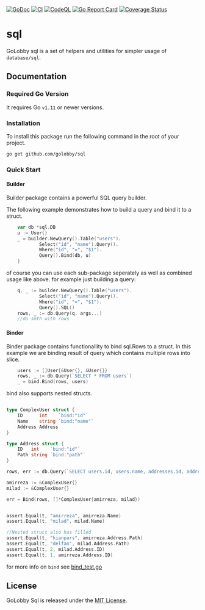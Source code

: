 [![GoDoc](https://godoc.org/github.com/golobby/sql?status.svg)](https://godoc.org/github.com/golobby/sql)
[![CI](https://github.com/golobby/sql/actions/workflows/ci.yml/badge.svg)](https://github.com/golobby/sql/actions/workflows/ci.yml)
[![CodeQL](https://github.com/golobby/sql/workflows/CodeQL/badge.svg)](https://github.com/golobby/config/actions?query=workflow%3ACodeQL)
[![Go Report Card](https://goreportcard.com/badge/github.com/golobby/sql)](https://goreportcard.com/report/github.com/golobby/sql)
[![Coverage Status](https://coveralls.io/repos/github/golobby/config/badge.svg)](https://coveralls.io/github/golobby/sql?branch=master)

# sql 
GoLobby sql is a set of helpers and utilities for simpler usage of `database/sql`.

## Documentation
### Required Go Version
It requires Go `v1.11` or newer versions.

### Installation
To install this package run the following command in the root of your project.

```bash
go get github.com/golobby/sql
```

### Quick Start
#### Builder
Builder package contains a powerful SQL query builder.

The following example demonstrates how to build a query and bind it to a struct.
```go
    var db *sql.DB
    u := User{}
    _ = builder.NewQuery().Table("users").
			Select("id", "name").Query().
			Where("id", "=", "$1").
			Query().Bind(db, u)
    }
```
of course you can use each sub-package seperately as well as combined usage like above.
for example just building a query:
```go
    q, _ := builder.NewQuery().Table("users").
			Select("id", "name").Query().
			Where("id", "=", "$1").
			Query().SQL()
    rows, _ := db.Query(q, args...)
    //do smth with rows

```
#### Binder
Binder package contains functionallity to bind sql.Rows to a struct.
In this example we are binding result of query which contains multiple rows into slice.
```go
    users := []User{&User{}, &User{}}
    rows, _ := db.Query(`SELECT * FROM users`)
    _ = bind.Bind(rows, users)
```

bind also supports nested structs.
```go

type ComplexUser struct {
	ID      int    `bind:"id"`
	Name    string `bind:"name"`
	Address Address
}

type Address struct {
	ID   int    `bind:"id"`
	Path string `bind:"path"`
}

rows, err := db.Query(`SELECT users.id, users.name, addresses.id, addresses.path FROM users INNER JOIN addresses ON addresses.user_id = users.id`)

amirreza := &ComplexUser{}
milad := &ComplexUser{}

err = Bind(rows, []*ComplexUser{amirreza, milad})


assert.Equal(t, "amirreza", amirreza.Name)
assert.Equal(t, "milad", milad.Name)

//Nested struct also has filled
assert.Equal(t, "kianpars", amirreza.Address.Path)
assert.Equal(t, "delfan", milad.Address.Path)
assert.Equal(t, 2, milad.Address.ID)
assert.Equal(t, 1, amirreza.Address.ID)

```
for more info on `bind` see [bind\_test.go](https://github.com/golobby/sql/tree/master/bind/bind_test.go)

## License
GoLobby Sql is released under the [MIT License](http://opensource.org/licenses/mit-license.php).
